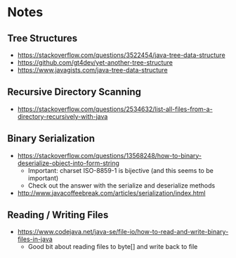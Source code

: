 # Notes

## Tree Structures

* https://stackoverflow.com/questions/3522454/java-tree-data-structure
* https://github.com/gt4dev/yet-another-tree-structure
* https://www.javagists.com/java-tree-data-structure

## Recursive Directory Scanning

* https://stackoverflow.com/questions/2534632/list-all-files-from-a-directory-recursively-with-java

## Binary Serialization

* https://stackoverflow.com/questions/13568248/how-to-binary-deserialize-object-into-form-string
    - Important: charset ISO-8859-1 is bijective (and this seems to be important)
    - Check out the answer with the serialize and deserialize methods
* http://www.javacoffeebreak.com/articles/serialization/index.html

## Reading / Writing Files

* https://www.codejava.net/java-se/file-io/how-to-read-and-write-binary-files-in-java
    - Good bit about reading files to byte[] and write back to file
